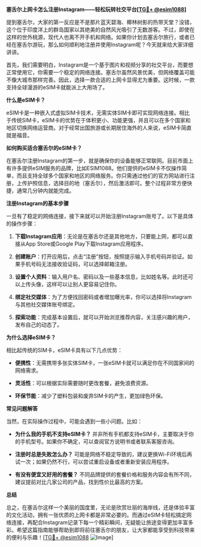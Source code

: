 **塞舌尔上网卡怎么注册Instagram——轻松玩转社交平台[[TG💪+ @esim1088](https://t.me/s/esim1088)]**

提到塞舌尔，大家的第一反应是不是那片蓝天碧海、椰林树影的热带天堂？没错，这个位于印度洋上的群岛国家以其绝美的自然风光吸引了无数游客。不过，即使在这样的世外桃源，现代人也离不开手机和网络。如果你计划去塞舌尔旅行，或者已经在塞舌尔游玩，那么如何顺利地注册并使用Instagram呢？今天就来给大家详细讲讲。

首先，我们需要明白，Instagram是一个基于图片和视频分享的社交平台，而要想正常使用它，你需要一个稳定的网络连接。塞舌尔虽然风景优美，但网络覆盖可能不像大城市那样完善。因此，选择一款合适的上网卡显得尤为重要。这时候，一款支持全球漫游的eSIM卡就能派上大用场了。

**什么是eSIM卡？**

eSIM卡是一种嵌入式虚拟SIM卡技术，无需实体SIM卡即可实现网络连接。相比于传统SIM卡，eSIM卡的优势在于体积更小、功能更强，并且可以在多个国家和地区切换网络运营商。对于经常出国旅游或长期居住海外的人来说，eSIM卡简直就是福音。

**如何购买适合塞舌尔的eSIM卡？**

在塞舌尔注册Instagram的第一步，就是确保你的设备能够正常联网。目前市面上有许多提供eSIM服务的品牌，比如ESIM1088。他们提供的eSIM卡不仅操作简单，而且支持全球多个国家和地区的网络服务。你只需通过他们的官方网站进行注册，上传护照信息，选择目的地（塞舌尔），然后激活即可。整个过程非常方便快捷，通常几分钟内就能完成。

**注册Instagram的基本步骤**

一旦有了稳定的网络连接，接下来就可以开始注册Instagram账号了。以下是具体的操作步骤：

1. **下载Instagram应用**：无论是在塞舌尔还是其他地方，只要能上网，都可以直接从App Store或Google Play下载Instagram应用程序。
   
2. **创建账户**：打开应用后，点击“注册”按钮，按照提示输入手机号码并验证。如果手机号码无法接收验证码，可以选择邮箱注册。

3. **设置个人资料**：输入用户名、密码以及一些基本信息，比如姓名等。此时还可以上传头像，这样可以让别人更容易记住你。

4. **绑定社交媒体**：为了方便找回密码或者增加曝光率，你可以选择将Instagram与其他社交媒体账号绑定。

5. **探索功能**：完成基本设置后，就可以开始浏览推荐内容，关注感兴趣的用户，发布自己的动态了。

**为什么选择eSIM卡？**

相比起传统的SIM卡，eSIM卡具有以下几点优势：

- **便携性**：无需携带多张实体SIM卡，一张eSIM卡就可以满足你在不同国家间的网络需求。
  
- **灵活性**：可以根据实际需要随时更改套餐，避免浪费资源。

- **环保节能**：减少了塑料包装和废弃SIM卡的产生，更加绿色环保。

**常见问题解答**

当然，在实际操作过程中，可能会遇到一些小问题。比如：

- **为什么我的手机不支持eSIM卡？**
  并非所有手机都支持eSIM卡，主要取决于你的手机型号。如果你不确定，可以查阅官方说明书或者联系客服咨询。

- **注册时总是失败怎么办？**
  可能是网络不稳定导致的，建议更换Wi-Fi环境后再试一次；如果仍然不行，可以尝试重启设备或者重新安装应用程序。

- **有没有便宜又好用的套餐？**
  不同品牌提供的套餐价格和服务内容会有所不同，建议提前对比几家公司的产品，找到性价比最高的方案。

**总结**

总之，在塞舌尔这样一个美丽的国度里，无论是欣赏壮丽的海岸线，还是体验丰富的文化活动，拥有一张优质的上网卡都是非常必要的。而通过eSIM卡轻松搞定网络连接，再配合Instagram记录下每一个精彩瞬间，无疑能让旅途变得更加丰富多彩。希望这篇指南能够帮助到即将前往塞舌尔的朋友，让大家都能享受到科技带来的便利与乐趣！[[TG💪+ @esim1088](https://t.me/s/esim1088) ![Image](https://i.postimg.cc/4NQfJmqS/Snipaste-2025-05-13-00-14-12.png)]
